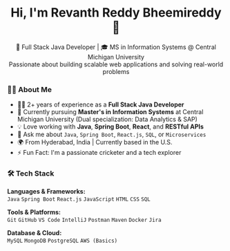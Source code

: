<h1 align="center">Hi, I'm Revanth Reddy Bheemireddy 👋</h1>

<p align="center">
  🚀 Full Stack Java Developer | 🎓 MS in Information Systems @ Central Michigan University <br>
  Passionate about building scalable web applications and solving real-world problems
</p>

### 🧑‍💻 About Me

- 👨‍💻 2+ years of experience as a **Full Stack Java Developer**
- 🌱 Currently pursuing **Master's in Information Systems** at Central Michigan University (Dual specialization: Data Analytics & SAP)
- 💡 Love working with **Java**, **Spring Boot**, **React**, and **RESTful APIs**
- 💬 Ask me about `Java`, `Spring Boot`, `React.js`, `SQL`, or `Microservices`
- 🌍 From Hyderabad, India | Currently based in the U.S.
- ⚡ Fun Fact: I'm a passionate cricketer and a tech explorer

### 🛠️ Tech Stack

**Languages & Frameworks:**  
`Java` `Spring Boot` `React.js` `JavaScript` `HTML` `CSS` `SQL`

**Tools & Platforms:**  
`Git` `GitHub` `VS Code` `IntelliJ` `Postman` `Maven` `Docker` `Jira`

**Database & Cloud:**  
`MySQL` `MongoDB` `PostgreSQL` `AWS (Basics)`


<!--
**revanth9581/revanth9581** is a ✨ _special_ ✨ repository because its `README.md` (this file) appears on your GitHub profile.

Here are some ideas to get you started:

- 🔭 I’m currently working on ...
- 🌱 I’m currently learning ...
- 👯 I’m looking to collaborate on ...
- 🤔 I’m looking for help with ...
- 💬 Ask me about ...
- 📫 How to reach me: ...
- 😄 Pronouns: ...
- ⚡ Fun fact: ...
-->
